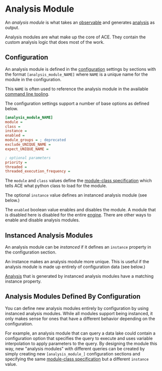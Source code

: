 # Analysis Module

An *analysis module* is what takes an [observable](observable.md) and generates [analysis](analysis.md) as output.

Analysis modules are what make up the core of ACE. They contain the custom analysis logic that does most of the work.

## Configuration

An analysis module is defined in the [configuration](configuration.md) settings by sections with the format `[analysis_module_NAME]` where `NAME` is a unique name for the module in the configuration.

This `NAME` is often used to reference the analysis module in the available [command line tooling](command_tooling.md).

The configuration settings support a number of base options as defined below.

```ini
[analysis_module_NAME]
module =
class =
instance =
enabled =
module_groups = ; deprecated
exclude_UNIQUE_NAME =
expect_UNIQUE_NAME =

; optional parameters
priority =
threaded =
threaded_execution_frequency =
```

The `module` and `class` values define the [module-class specification](module_class_spec.md) which tells ACE what python class to load for the module.

The optional `instance` value defines an instanced analysis module (see below.)

The `enabled` boolean value enables and disables the module. A module that is disabled here is disabled for the entire [engine](engine.md). There are other ways to enable and disable analysis modules.

## Instanced Analysis Modules

An analysis module can be *instanced* if it defines an `instance` property in the configuration section.

An instance makes an analysis module more unique. This is useful if the analysis module is made up entirely of configuration data (see below.)

[Analysis](analysis.md) that is generated by instanced analysis modules have a matching instance property.

## Analysis Modules Defined By Configuration

You can define new analysis modules entirely by configuration by using instanced analysis modules. While all modules support being instanced, it only makes sense for ones that have a different behavior depending on the configuration.

For example, an analysis module that can query a data lake could contain a configuration option that specifies the query to execute and uses variable interpolation to apply parameters to the query. By designing the module this way, new "analysis modules" with different queries can be created by simply creating new `[analysis_module_]` configuration sections and specifying the same [module-class specification](module_class_spec.md) but a different `instance` value.
